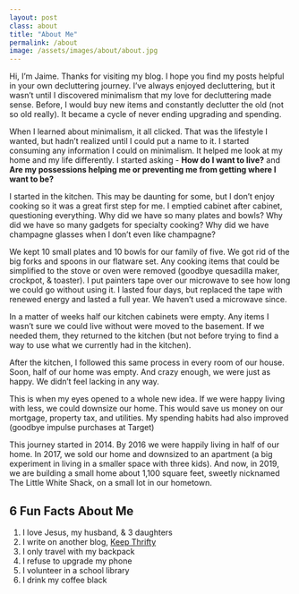 ```yaml
---
layout: post
class: about
title: "About Me"
permalink: /about
image: /assets/images/about/about.jpg
---
```


Hi, I’m Jaime. Thanks for visiting my blog. I hope you find my posts helpful in your own decluttering journey. I’ve always enjoyed decluttering, but it wasn’t until I discovered minimalism that my love for decluttering made sense. Before, I would buy new items and constantly declutter the old (not so old really). It became a cycle of never ending upgrading and spending.

When I learned about minimalism, it all clicked. That was the lifestyle I wanted, but hadn’t realized until I could put a name to it. I started consuming any information I could on minimalism. It helped me look at my home and my life differently. I started asking - __How do I want to live?__ and __Are my possessions helping me or preventing me from getting where I want to be?__

I started in the kitchen. This may be daunting for some, but I don’t enjoy cooking so it was a great first step for me. I emptied cabinet after cabinet, questioning everything. Why did we have so many plates and bowls? Why did we have so many gadgets for specialty cooking? Why did we have champagne glasses when I don’t even like champagne?

We kept 10 small plates and 10 bowls for our family of five. We got rid of the big forks and spoons in our flatware set. Any cooking items that could be simplified to the stove or oven were removed (goodbye quesadilla maker, crockpot, & toaster). I put painters tape over our microwave to see how long we could go without using it. I lasted four days, but replaced the tape with renewed energy and lasted a full year. We haven’t used a microwave since.

In a matter of weeks half our kitchen cabinets were empty. Any items I wasn’t sure we could live without were moved to the basement. If we needed them, they returned to the kitchen (but not before trying to find a way to use what we currently had in the kitchen).

After the kitchen, I followed this same process in every room of our house. Soon, half of our home was empty. And crazy enough, we were just as happy. We didn’t feel lacking in any way.

This is when my eyes opened to a whole new idea. If we were happy living with less, we could downsize our home. This would save us money on our mortgage, property tax, and  utilities. My spending habits had also improved (goodbye impulse purchases at Target)

This journey started in 2014. By 2016 we were happily living in half of our home. In 2017, we sold our home and downsized to an apartment (a big experiment in living in a smaller space with three kids). And now, in 2019, we are building a small home about 1,100 square feet, sweetly nicknamed The Little White Shack, on a small lot in our hometown.

<div class="fun-facts-container">
  <div class="fun-facts">
    <h2>6 Fun Facts About Me</h2>
    <ol>
      <li>I love Jesus, my husband, & 3 daughters</li>
      <li>I write on another blog, <a href="https://www.keepthrifty.com">Keep Thrifty</a></li>
      <li>I only travel with my backpack</li>
      <li>I refuse to upgrade my phone</li>
      <li>I volunteer in a school library</li>
      <li>I drink my coffee black</li>
    </ol>
  </div>
</div>
